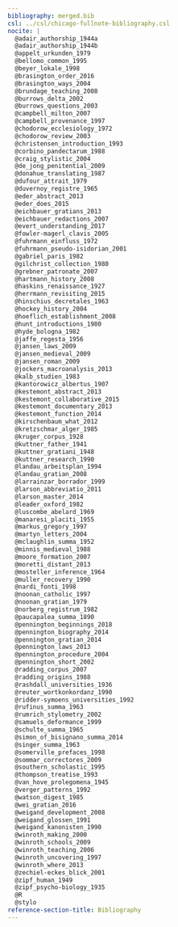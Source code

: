 ```yaml
---
bibliography: merged.bib
csl: ../csl/chicago-fullnote-bibliography.csl
nocite: |
  @adair_authorship_1944a
  @adair_authorship_1944b
  @appelt_urkunden_1979
  @bellomo_common_1995
  @beyer_lokale_1998
  @brasington_order_2016
  @brasington_ways_2004
  @brundage_teaching_2008
  @burrows_delta_2002
  @burrows_questions_2003
  @campbell_milton_2007
  @campbell_provenance_1997
  @chodorow_ecclesiology_1972
  @chodorow_review_2003
  @christensen_introduction_1993
  @corbino_pandectarum_1988
  @craig_stylistic_2004
  @de_jong_penitential_2009
  @donahue_translating_1987
  @dufour_attrait_1979
  @duvernoy_registre_1965
  @eder_abstract_2013
  @eder_does_2015
  @eichbauer_gratians_2013
  @eichbauer_redactions_2007
  @evert_understanding_2017
  @fowler-magerl_clavis_2005
  @fuhrmann_einfluss_1972
  @fuhrmann_pseudo-isidorian_2001
  @gabriel_paris_1982
  @gilchrist_collection_1980
  @grebner_patronate_2007
  @hartmann_history_2008
  @haskins_renaissance_1927
  @herrmann_revisiting_2015
  @hinschius_decretales_1963
  @hockey_history_2004
  @hoeflich_establishment_2008
  @hunt_introductions_1980
  @hyde_bologna_1982
  @jaffe_regesta_1956
  @jansen_laws_2009
  @jansen_medieval_2009
  @jansen_roman_2009
  @jockers_macroanalysis_2013
  @kalb_studien_1983
  @kantorowicz_albertus_1907
  @kestemont_abstract_2013
  @kestemont_collaborative_2015
  @kestemont_documentary_2013
  @kestemont_function_2014
  @kirschenbaum_what_2012
  @kretzschmar_alger_1985
  @kruger_corpus_1928
  @kuttner_father_1941
  @kuttner_gratiani_1948
  @kuttner_research_1990
  @landau_arbeitsplan_1994
  @landau_gratian_2008
  @larrainzar_borrador_1999
  @larson_abbreviatio_2011
  @larson_master_2014
  @leader_oxford_1982
  @luscombe_abelard_1969
  @manaresi_placiti_1955
  @markus_gregory_1997
  @martyn_letters_2004
  @mclaughlin_summa_1952
  @minnis_medieval_1988
  @moore_formation_2007
  @moretti_distant_2013
  @mosteller_inference_1964
  @muller_recovery_1990
  @nardi_fonti_1998
  @noonan_catholic_1997
  @noonan_gratian_1979
  @norberg_registrum_1982
  @paucapalea_summa_1890
  @pennington_beginnings_2018
  @pennington_biography_2014
  @pennington_gratian_2014
  @pennington_laws_2013
  @pennington_procedure_2004
  @pennington_short_2002
  @radding_corpus_2007
  @radding_origins_1988
  @rashdall_universities_1936
  @reuter_wortkonkordanz_1990
  @ridder-symoens_universities_1992
  @rufinus_summa_1963
  @rumrich_stylometry_2002
  @samuels_deformance_1999
  @schulte_summa_1965
  @simon_of_bisignano_summa_2014
  @singer_summa_1963
  @somerville_prefaces_1998
  @sommar_correctores_2009
  @southern_scholastic_1995
  @thompson_treatise_1993
  @van_hove_prolegomena_1945
  @verger_patterns_1992
  @watson_digest_1985
  @wei_gratian_2016
  @weigand_development_2008
  @weigand_glossen_1991
  @weigand_kanonisten_1990
  @winroth_making_2000
  @winroth_schools_2009
  @winroth_teaching_2006
  @winroth_uncovering_1997
  @winroth_where_2013
  @zechiel-eckes_blick_2001
  @zipf_human_1949
  @zipf_psycho-biology_1935
  @R
  @stylo
reference-section-title: Bibliography
---
```


